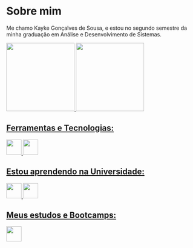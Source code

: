 # Sobre mim

Me chamo Kayke Gonçalves de Sousa, e estou no segundo semestre da minha graduação em Análise e Desenvolvimento de Sistemas. 

<div>
<a href="https://github.com/sousakai">
<img loading="lazy" height="180em" src="https://github-readme-stats.vercel.app/api/top-langs/?username=sousakai&layout=compact&langs_count=7&theme=dracula"/>
<img loading="lazy" height="180em" src="https://github-readme-stats.vercel.app/api?username=sousakai&show_icons=true&theme=dracula&include_all_commits=true&count_private=true"/>
</div>
          
## Ferramentas e Tecnologias:
<img loading="lazy" src="https://cdn.jsdelivr.net/gh/devicons/devicon@latest/icons/python/python-original-wordmark.svg" width="40" height="40"/>  <img loading="lazy" src="https://cdn.jsdelivr.net/gh/devicons/devicon@latest/icons/html5/html5-original-wordmark.svg" width="40" height="40"/>

## Estou aprendendo na Universidade:
<img loading="lazy" src="https://cdn.jsdelivr.net/gh/devicons/devicon@latest/icons/c/c-original.svg" width="40" height="40"/> <img src="https://cdn.jsdelivr.net/gh/devicons/devicon@latest/icons/php/php-original.svg" height="40" width="40" />
          
## Meus estudos e Bootcamps:
<img loading="lazy" src="https://cdn.jsdelivr.net/gh/devicons/devicon@latest/icons/java/java-original-wordmark.svg" height="40" width="40" />
          

          
          
